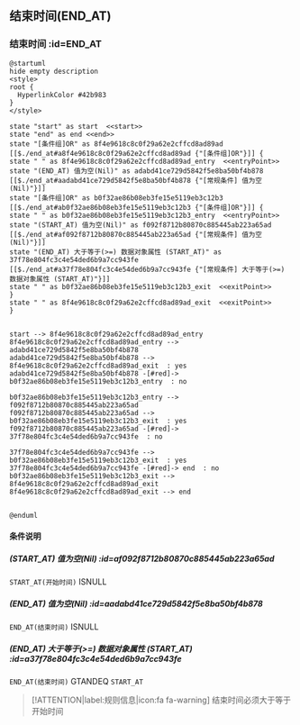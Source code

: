 ## 结束时间(END_AT) <!-- {docsify-ignore-all} -->

   

### 结束时间 :id=END_AT

```plantuml
@startuml
hide empty description
<style>
root {
  HyperlinkColor #42b983
}
</style>

state "start" as start  <<start>>
state "end" as end <<end>>
state "[条件组]OR" as 8f4e9618c8c0f29a62e2cffcd8ad89ad [[$./end_at#a8f4e9618c8c0f29a62e2cffcd8ad89ad {"[条件组]OR"}]] {
state " " as 8f4e9618c8c0f29a62e2cffcd8ad89ad_entry  <<entryPoint>>
state "(END_AT) 值为空(Nil)" as adabd41ce729d5842f5e8ba50bf4b878 [[$./end_at#aadabd41ce729d5842f5e8ba50bf4b878 {"[常规条件] 值为空(Nil)"}]]
state "[条件组]OR" as b0f32ae86b08eb3fe15e5119eb3c12b3 [[$./end_at#ab0f32ae86b08eb3fe15e5119eb3c12b3 {"[条件组]OR"}]] {
state " " as b0f32ae86b08eb3fe15e5119eb3c12b3_entry  <<entryPoint>>
state "(START_AT) 值为空(Nil)" as f092f8712b80870c885445ab223a65ad [[$./end_at#af092f8712b80870c885445ab223a65ad {"[常规条件] 值为空(Nil)"}]]
state "(END_AT) 大于等于(>=) 数据对象属性 (START_AT)" as 37f78e804fc3c4e54ded6b9a7cc943fe [[$./end_at#a37f78e804fc3c4e54ded6b9a7cc943fe {"[常规条件] 大于等于(>=) 数据对象属性 (START_AT)"}]]
state " " as b0f32ae86b08eb3fe15e5119eb3c12b3_exit  <<exitPoint>>
}
state " " as 8f4e9618c8c0f29a62e2cffcd8ad89ad_exit  <<exitPoint>>
}


start --> 8f4e9618c8c0f29a62e2cffcd8ad89ad_entry 
8f4e9618c8c0f29a62e2cffcd8ad89ad_entry --> adabd41ce729d5842f5e8ba50bf4b878 
adabd41ce729d5842f5e8ba50bf4b878 --> 8f4e9618c8c0f29a62e2cffcd8ad89ad_exit  : yes
adabd41ce729d5842f5e8ba50bf4b878 -[#red]-> b0f32ae86b08eb3fe15e5119eb3c12b3_entry  : no

b0f32ae86b08eb3fe15e5119eb3c12b3_entry --> f092f8712b80870c885445ab223a65ad 
f092f8712b80870c885445ab223a65ad --> b0f32ae86b08eb3fe15e5119eb3c12b3_exit  : yes
f092f8712b80870c885445ab223a65ad -[#red]-> 37f78e804fc3c4e54ded6b9a7cc943fe  : no

37f78e804fc3c4e54ded6b9a7cc943fe --> b0f32ae86b08eb3fe15e5119eb3c12b3_exit  : yes
37f78e804fc3c4e54ded6b9a7cc943fe -[#red]-> end  : no
b0f32ae86b08eb3fe15e5119eb3c12b3_exit --> 8f4e9618c8c0f29a62e2cffcd8ad89ad_exit 
8f4e9618c8c0f29a62e2cffcd8ad89ad_exit --> end 


@enduml
```

#### 条件说明

##### (START_AT) 值为空(Nil) :id=af092f8712b80870c885445ab223a65ad



`START_AT(开始时间)` ISNULL 

##### (END_AT) 值为空(Nil) :id=aadabd41ce729d5842f5e8ba50bf4b878



`END_AT(结束时间)` ISNULL 

##### (END_AT) 大于等于(>=) 数据对象属性 (START_AT) :id=a37f78e804fc3c4e54ded6b9a7cc943fe



`END_AT(结束时间)` GTANDEQ  `START_AT`

> [!ATTENTION|label:规则信息|icon:fa fa-warning]
> 结束时间必须大于等于开始时间







